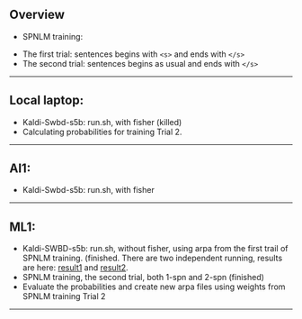 ## Overview
 * SPNLM training:
  - The first trial: sentences begins with `<s>` and ends with `</s>`
  - The second trial: sentences begins as usual and ends with `</s>`

---

## Local laptop:
 * Kaldi-Swbd-s5b: run.sh, with fisher (killed) 
 * Calculating probabilities for training Trial 2. 

---

## AI1:
 * Kaldi-Swbd-s5b: run.sh, with fisher
    
---

## ML1:
 * Kaldi-SWBD-s5b: run.sh, without fisher, using arpa from the first trail of SPNLM training. (finished. There are two independent running, results are here: <a href='Results/training_trial1_r1'>result1</a> and  <a href='training_trial1_r2'>result2</a>.
 * SPNLM training, the second trial, both 1-spn and 2-spn (finished)
 * Evaluate the probabilities and create new arpa files using weights from SPNLM training Trial 2
 
---
